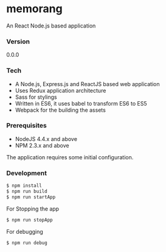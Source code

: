 # memorang
An React Node.js based application

### Version
0.0.0

### Tech

 * A Node.js, Express.js and ReactJS based web application
 * Uses Redux application architecture
 * Sass for stylings
 * Written in ES6, it uses babel to transform ES6 to ES5
 * Webpack for the building the assets

### Prerequisites

 * NodeJS 4.4.x and above
 * NPM 2.3.x and above

The application requires some initial configuration.

### Development

```sh
$ npm install
$ npm run build
$ npm run startApp
```
For Stopping the app

```sh
$ npm run stopApp
```

For debugging

```sh
$ npm run debug
```



